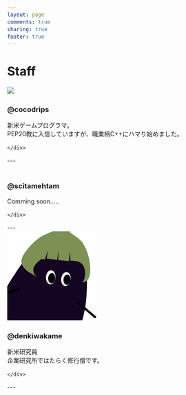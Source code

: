 ```yaml
---
layout: page
comments: true
sharing: true
footer: true
---
```


# Staff

<div class="members">
    <div class="member">
        <img class="icon" src="https://pbs.twimg.com/profile_images/635086558941442049/pVlPI3Mb.png">
         <h3>@cocodrips</h3>
         新米ゲームプログラマ。<br>
         PEP20教に入信していますが、職業柄C++にハマり始めました。

    </div>
</div>
---
<div class="members">
    <div class="member">
        <img class="icon" src="">
         <h3>@scitamehtam</h3>
         Comming soon.....

    </div>
</div>
---
<div class="members">
    <div class="member">
        <img class="icon" src="/images/staff/denkiwakame.png">
         <h3>@denkiwakame</h3>
         新米研究員<br>
         企業研究所ではたらく修行僧です。

    </div>
</div>
---
